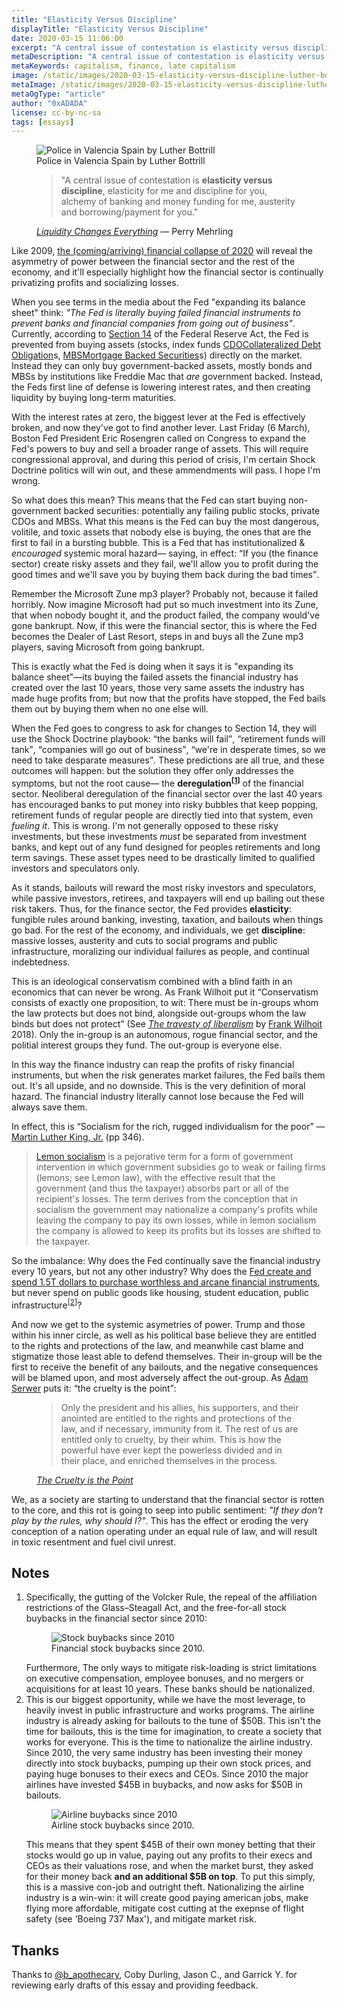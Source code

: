 ```yaml
---
title: "Elasticity Versus Discipline"
displayTitle: "Elasticity Versus Discipline"
date: 2020-03-15 11:06:00
excerpt: "A central issue of contestation is elasticity versus discipline, elasticity for me and discipline for you, alchemy of banking and money funding for me, austerity and debt for you."
metaDescription: "A central issue of contestation is elasticity versus discipline, elasticity for me and discipline for you, alchemy of banking and money funding for me, austerity and debt for you."
metaKeywords: capitalism, finance, late capitalism
image: /static/images/2020-03-15-elasticity-versus-discipline-luther-bottrill.jpg
metaImage: /static/images/2020-03-15-elasticity-versus-discipline-luther-bottrill.jpg
metaOgType: "article"
author: "0xADADA"
license: cc-by-nc-sa
tags: [essays]
---
```



<figure>
  <img src="/static/images/2020-03-15-elasticity-versus-discipline-luther-bottrill.jpg" alt="Police in Valencia Spain by Luther Bottrill" title="Police in Valencia Spain by Luther Bottrill">
  <figcaption>Police in Valencia Spain by Luther Bottrill</figcaption>
</figure>

<figure class="quote">
  <blockquote>
    "A central issue of contestation is <strong>elasticity versus discipline</strong>, elasticity 
    for me and discipline for you, alchemy of banking and money funding for me,
    austerity and borrowing/payment for you."
  </blockquote>
  <figcaption>
    <cite>
      <a href="https://www.perrymehrling.com/2019/03/liquidity-changes-everything/" rel="external">
        Liquidity Changes Everything</a>
    </cite>
    &mdash;
    Perry Mehrling
  </figcaption>
</figure>


Like 2009, 
[the (coming/arriving) financial collapse of 2020](https://twitter.com/i/events/1238487524856803331) 
will reveal the asymmetry of power between the financial sector and the rest of 
the economy, and it'll especially highlight how the financial sector is continually 
privatizing profits and socializing losses.

When you see terms in the media about the Fed "expanding its balance sheet" 
think: _"The Fed is literally buying failed financial instruments to prevent
banks and financial companies from going out of business"_. Currently, according 
to [Section 14](https://www.federalreserve.gov/aboutthefed/section14.htm)
of the Federal Reserve Act, the Fed is prevented from buying assets (stocks,
index funds 
<a class="Annotation-ref" href="#abbr:1">CDO<span 
  class="Annotation" id="abbr:1">Collateralized Debt
  Obligation</span></a>s,
<a class="Annotation-ref" href="#abbr:2">MBS<span 
  class="Annotation" id="abbr:2">Mortgage Backed
  Securities</span></a>s)
directly on the market.
Instead they can only buy government-backed assets, mostly bonds and MBSs 
by institutions like Freddie Mac that _are_ government backed. Instead, the Feds
first line of defense is lowering interest rates, and then creating
liquidity by buying long-term maturities.

With the interest rates at zero, the biggest lever at the Fed is effectively
broken, and now they've got to find another lever. Last Friday (6 March), Boston
Fed President Eric Rosengren called on Congress to expand the Fed's powers to buy
and sell a broader range of assets. This will require congressional approval, and
during this period of crisis, I'm certain Shock Doctrine politics will win out,
and these ammendments will pass. I hope I'm wrong.

So what does this mean? This means that the Fed can start buying non-government
backed securities: potentially any failing public stocks, private CDOs and MBSs.
What this means is the Fed can buy the most dangerous, volitile, and toxic assets
that nobody else is buying, the ones that are the first to fail in a bursting
bubble. This is a Fed that has institutionalized &amp; _encouraged_ systemic
moral hazard&mdash; saying, in effect: <q>If you (the finance sector) create 
risky assets and they fail, we'll allow you to profit during the good times and 
we'll save you by buying them back during the bad times</q>.

Remember the Microsoft Zune mp3 player? Probably not, because it failed
horribly. Now imagine Microsoft had put so much investment into its Zune, that 
when nobody bought it, and the product failed, the company would've gone 
bankrupt. Now, if this were the financial sector, this is where the Fed becomes 
the Dealer of Last Resort, steps in and buys all the Zune mp3 players, saving 
Microsoft from going bankrupt.

This is exactly what the Fed is doing when it says it is "expanding its balance 
sheet"—its buying the failed assets the financial industry has created over 
the last 10 years, those very same assets the industry has made huge profits from;
but now that the profits have stopped, the Fed bails them out by buying them 
when no one else will.

When the Fed goes to congress to ask for changes to Section 14, they will use
the Shock Doctrine playbook: <q>the banks will fail</q>, <q>retirement funds will
tank</q>, <q>companies will go out of business</q>, <q>we're in desperate times,
so we need to take desparate measures</q>. These predictions are all true, and these
outcomes will happen: but the solution they offer only addresses the symptoms,
but not the root cause&mdash; the
**deregulation<sup class="Ref" id="ref:note:1">[[1](#note:1)]</sup>**
of the financial sector.
Neoliberal deregulation of the financial sector over the last 40 years has 
encouraged banks to put money into risky bubbles that keep popping, retirement 
funds of regular people are directly tied into that system, even _fueling it_.
This is wrong. I'm not generally opposed to these risky investments, but these 
investments _must_ be separated from investment banks, and kept out of any
fund designed for peoples retirements and long term savings. These asset types
need to be drastically limited to qualified investors and speculators only.

As it stands, bailouts will reward the most risky investors and speculators, while
passive investors, retirees, and taxpayers will end up bailing out these risk
takers. Thus, for the finance sector, the Fed provides **elasticity**: fungible 
rules around banking, investing, taxation, and bailouts when things go bad. For
the rest of the economy, and individuals, we get **discipline**: massive losses,
austerity and cuts to social programs and public infrastructure, moralizing our
individual failures as people, and continual indebtedness.

This is an ideological conservatism combined with a blind faith in an economics
that can never be wrong. As Frank Wilhoit put it <q>Conservatism consists of 
exactly one proposition, to wit: There must be in-groups whom the law protects 
but does not bind, alongside out-groups whom the law binds but does not 
protect</q> (See <cite>[The 
travesty of liberalism](http://crookedtimber.org/2018/03/21/liberals-against-progressives/#comment-729288)</cite>
by [Frank Wilhoit](https://www.broadheath.com/) 2018). Only the in-group is an
autonomous, rogue financial sector, and the politial interest groups they fund.
The out-group is everyone else.

In this way the finance industry can reap the profits of risky financial 
instruments, but when the risk generates market failures, the Fed bails them out.
It's all upside, and no downside. This is the very definition of moral hazard. 
The financial industry literally cannot lose because the Fed will always save them.

In effect, this is <q>Socialism for the rich, rugged individualism for the poor</q>
&mdash; [Martin
Luther King, Jr.](https://books.google.com/books?hl=de&id=B8k6btUYR68C&q=%22socialism+for+the+rich%22#v=snippet&q=%22socialism%20for%20the%20rich%22&f=false) (pp 346).

> [Lemon socialism](https://en.wikipedia.org/wiki/Lemon_socialism) is a pejorative
> term for a form of government intervention in which government subsidies go 
> to weak or failing firms (lemons; see Lemon law), with the effective result 
> that the government (and thus the taxpayer) absorbs part or all of the 
> recipient's losses. The term derives from the conception that in socialism the 
> government may nationalize a company's profits while leaving the company to 
> pay its own losses, while in lemon socialism the company is allowed to keep 
> its profits but its losses are shifted to the taxpayer.

So the imbalance: Why does the Fed continually save the financial industry every 
10 years, but not any other industry? Why does the [Fed create and spend 1.5T 
dollars to purchase worthless and arcane financial
instruments](https://www.newyorkfed.org/markets/opolicy/operating_policy_200312a),
but never spend on public goods like housing, student education, public 
infrastructure<sup class="Ref" id="ref:note:2">[[2](#note:2)]</sup>?

And now we get to the systemic asymetries of power. Trump and those within his
inner circle, as well as his political base believe they are entitled to the
rights and protections of the law, and meanwhile cast blame and stigmatize those
least able to defend themselves. Their in-group will be the first to receive the
benefit of any bailouts, and the negative consequences will be blamed upon, and 
most adversely affect
the out-group. As [Adam Serwer](https://www.theatlantic.com/ideas/archive/2018/10/the-cruelty-is-the-point/572104/)
puts it: <q>the cruelty is the point</q>:

<figure class="quote">
  <blockquote>
    Only the president and his allies, his supporters, and their anointed are entitled 
    to the rights and protections of the law, and if necessary, immunity from it.
    The rest of us are entitled only to cruelty, by their whim. This is how the 
    powerful have ever kept the powerless divided and in their place, and enriched 
    themselves in the process.
  </blockquote>
  <figcaption>
  <cite>
    <a href="https://www.theatlantic.com/ideas/archive/2018/10/the-cruelty-is-the-point/572104/" rel="external" title="The Cruelty is the Point">The
      Cruelty is the Point
    </a>
  </cite>
  </figcaption>
</figure>

We, as a society are starting to understand that the financial sector is rotten
to the core, and this rot is going to seep into public sentiment: _"If they don't
play by the rules, why should I?"_. This has the effect or eroding the very
conception of a nation operating under an equal rule of law, and will result
in toxic resentment and fuel civil unrest.

## Notes

1. <div id="note:1">
     Specifically, the gutting of the Volcker Rule, the repeal of the 
     affiliation restrictions of the Glass–Steagall Act, and the free-for-all stock
     buybacks in the financial sector since 2010:
     <figure>
        <img src="/static/images/2020-03-15-buybacks.jpg" alt="Stock buybacks since 2010">
        <figcaption>Financial stock buybacks since 2010.</figcaption>
     </figure>
     Furthermore, The only ways to mitigate risk-loading is strict limitations 
     on executive compensation, employee bonuses, and no mergers or acquisitions
     for at least 10 years. These banks should be nationalized.
     <a class="RefBack" href="#ref:note:1"></a>
   </div>
1. <div id="note:2">
     This is our biggest opportunity, while we have the most leverage, to heavily
     invest in public infrastructure and works programs. The airline industry is
     already asking for bailouts to the tune of $50B. This isn't the time for
     bailouts, this is the time for imagination, to create a society that works
     for everyone. This is the time to
     nationalize the airline industry. Since 2010, the
     very same industry has been investing their money directly into stock
     buybacks, pumping up their own stock prices, and paying huge bonuses to
     their execs and CEOs. Since 2010 the major airlines have invested $45B in
     buybacks, and now asks for $50B in bailouts.
     <figure>
        <img src="/static/images/2020-03-15-airline-buybacks.png" alt="Airline buybacks since 2010">
        <figcaption>Airline stock buybacks since 2010.</figcaption>
     </figure>
     This means that they spent $45B
     of their own money betting that their stocks would go up in value, paying out
     any profits to their execs and CEOs as their valuations rose, and when
     the market burst, they asked for their money back <strong>and an additional
     $5B on top</strong>. To put this simply, this is a massive con-job and
     outright theft. Nationalizing the airline industry is a win-win: it will
     create good paying american jobs, make flying more affordable, mitigate cost
     cutting at the exepnse of flight safety (see 'Boeing 737 Max'), and mitigate 
     market risk.
     <a class="RefBack" href="#ref:note:2"></a>
   </div> 

## Thanks

Thanks to [@b_apothecary](https://twitter.com/b_apothecary), Coby Durling, Jason C.,
and Garrick Y. for reviewing early drafts of this essay and providing feedback.
